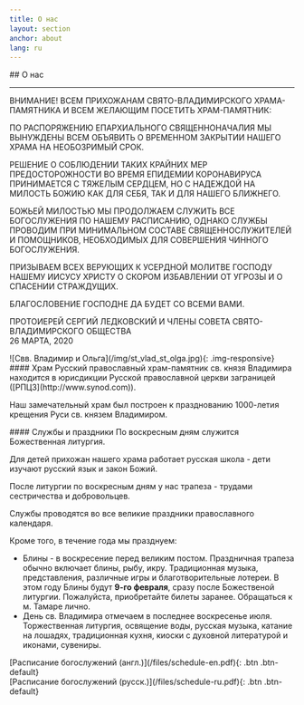 ```yaml
---
title: О нас
layout: section
anchor: about
lang: ru
---
```

<div class="section-title center" markdown="1">
## О нас

-----
</div>

<div class="row">
<div class="col-md-4" markdown="1">
ВНИМАНИЕ!  ВСЕМ ПРИХОЖАНАМ СВЯТО-ВЛАДИМИРСКОГО ХРАМА-ПАМЯТНИКА И ВСЕМ ЖЕЛАЮЩИМ ПОСЕТИТЬ ХРАМ-ПАМЯТНИК:

ПО РАСПОРЯЖЕНИЮ  ЕПАРХИАЛЬНОГО СВЯЩЕННОНАЧАЛИЯ МЫ ВЫНУЖДЕНЫ ВСЕМ ОБЪЯВИТЬ О ВРЕМЕННОМ ЗАКРЫТИИ НАШЕГО ХРАМА НА НЕОБОЗРИМЫЙ СРОК.

РЕШЕНИЕ О СОБЛЮДЕНИИ ТАКИХ  КРАЙНИХ МЕР ПРЕДОСТОРОЖНОСТИ ВО ВРЕМЯ ЕПИДЕМИИ КОРОНАВИРУСА ПРИНИМАЕТСЯ С ТЯЖЕЛЫМ СЕРДЦЕМ, НО С  НАДЕЖДОЙ НА МИЛОСТЬ БОЖИЮ КАК ДЛЯ СЕБЯ, ТАК И ДЛЯ НАШЕГО БЛИЖНЕГО.

БОЖЬЕЙ МИЛОСТЬЮ МЫ ПРОДОЛЖАЕМ СЛУЖИТЬ ВСЕ БОГОСЛУЖЕНИЯ ПО НАШЕМУ РАСПИСАНИЮ, ОДНАКО СЛУЖБЫ ПРОВОДИМ ПРИ МИНИМАЛЬНОМ СОСТАВЕ СВЯЩЕННОСЛУЖИТЕЛЕЙ И ПОМОЩНИКОВ, НЕОБХОДИМЫХ ДЛЯ СОВЕРШЕНИЯ ЧИННОГО БОГОСЛУЖЕНИЯ.

ПРИЗЫВАЕМ ВСЕХ ВЕРУЮЩИХ К УСЕРДНОЙ МОЛИТВЕ ГОСПОДУ НАШЕМУ ИИСУСУ ХРИСТУ О  СКОРОМ ИЗБАВЛЕНИИ ОТ УГРОЗЫ И О СПАСЕНИИ СТРАЖДУЩИХ.

БЛАГОСЛОВЕНИЕ ГОСПОДНЕ ДА БУДЕТ СО ВСЕМИ ВАМИ.

ПРОТОИЕРЕЙ СЕРГИЙ ЛЕДКОВСКИЙ И ЧЛЕНЫ СОВЕТА СВЯТО-ВЛАДИМИРСКОГО ОБЩЕСТВА<br>
26 МАРТА, 2020
</div>

<div class="row">
<div class="col-md-4" markdown="1">
![Свв. Владимир и Ольга](/img/st_vlad_st_olga.jpg){: .img-responsive}
</div>

<div class="col-md-4 text-left" markdown="1">
#### Храм
Русский православный храм-памятник св. князя Владимира находится в юрисдикции Русской православной церкви
заграницей ([РПЦЗ](http://www.synod.com)).

Наш замечательный храм был построен к празднованию 1000-летия крещения Руси св. князем Владимиром.
</div>

<div class="col-md-4 text-left checklist" markdown="1">
#### Службы и праздники
По воскресным дням служится Божественная литургия.

Для детей прихожан нашего храма работает русская школа - дети изучают русский язык и
закон Божий.

После литургии по воскресным дням у нас трапеза - трудами сестричества и добровольцев.

Службы проводятся во все великие праздники православного календаря.

Кроме того, в течение года мы празднуем:
* Блины - в воскресение перед великим постом. Праздничная трапеза обычно включает блины, рыбу, икру.
  Традиционная музыка, представления, различные игры и благотворительные лотереи.
  В этом году Блины будут **9-го февраля**, сразу после Божественой литургии.
  Пожалуйста, приобретайте билеты заранее. Обращаться к м. Тамаре лично.
* День св. Владимира отмечаем в последнее воскресенье июля.
  <!-- В этом году праздник отмечаем в воскресенье 28 июля. -->
  Торжественная литургия,
  освящение воды, русская музыка, катание на лошадях, традиционная кухня, киоски с духовной литературой и иконами, сувениры.
  <!-- <b>В прошлом году казаки Филадельфии устроили "Казачью заставу", прямо территории нашего храма.
  Прихожане и гости смогли ознакомиться с экспозицией оружия, увидеть как владеют шашками достойные сыны отечества в наше время. А также - проверить себя на меткость в стрельбе из лука, и увидеть настоящего боевого коня!</b> Надеемся что в этом году казаки снова будут на нашем празднике. -->
</div>
</div>

<div class="space"></div>
<!-- <div class="section-title center" markdown="1">
##  Service Schedule

-----
</div> -->

<div class="row">
<div class="col-md-4 col-md-offset-2 text-center center" markdown="1">
[Расписание богослужений (англ.)](/files/schedule-en.pdf){: .btn .btn-default}
</div>
<div class="col-md-4 text-center center" markdown="1">
[Расписание богослужений (русск.)](/files/schedule-ru.pdf){: .btn .btn-default}
</div>
</div>
